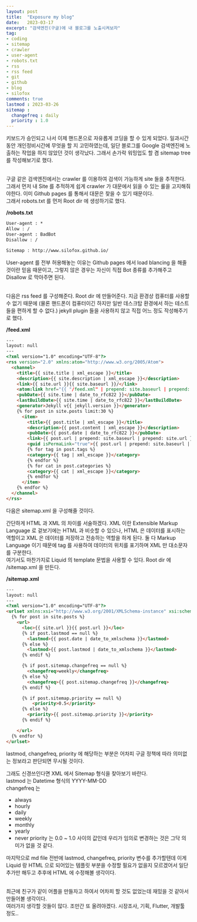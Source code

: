 ```yaml
---
layout: post
title:  "Exposure my blog"
date:   2023-03-17
excerpt: "검색엔진(구글)에 내 블로그를 노출시켜보자"
tag:
- coding
- sitemap
- crawler
- user-agent
- robots.txt
- rss
- rss feed
- git
- github
- blog
- silofox
comments: true
lastmod : 2023-03-26
sitemap : 
  changefreq : daily
  priority : 1.0
---
```


키보드가 승인되고 나서 이제 핸드폰으로 자유롭게 코딩을 할 수 있게 되었다. 일과시간동안 개인정비시간에 무엇을 할 지 고민하였는데, 일단 블로그를 Google 검색엔진에 노출하는 작업을 하지 않았던 것이 생각났다. 그래서 손가락 워밍업도 할 겸 sitemap tree 를 작성해보기로 했다.<br><br>

구글 같은 검색엔진에서는 crawler 를 이용하여 검색이 가능하게 site 들을 추적한다. 그래서 먼저 내 Site 를 추적하게 쉽게 crawler 가 대문에서 읽을 수 있는 룰을 고지해줘야한다. 이미 Github pages 를 통해서 대문은 찾을 수 있기 때문이다.<br>
그래서 robots.txt 를 먼저 Root dir 에 생성하기로 했다. <br>

<b>/robots.txt</b>

```txt
User-agent : *
Allow : /
User-agent : BadBot
Disallow : /

Sitemap : http://www.silofox.github.io/
```

User-agent 를 전부 허용해놓는 이유는 Github pages 에서 load blancing 을 해줄 것이란 믿음 때문이고, 그렇지 않은 경우는 자신이 직접 Bot 종류를 추가해주고 Disallow 로 막아주면 된다.<br><br>

다음은 rss feed 를 구성해준다. Root dir 에 만들어준다. 지금 환경상 컴퓨터를 사용할 수 없기 때문에 (물론 핸드폰이 컴퓨터이긴 하지만 일반 데스크탑 환경에서 하는 테스트 들을 편하게 할 수 없다.) jekyll plugin 들을 사용하지 않고 직접 어느 정도 작성해주기로 했다.<br>

<b>/feed.xml</b>

```HTML
---
layout: null
---
<?xml version="1.0" encoding="UTF-8"?>
<rss version="2.0" xmlns:atom="http://www.w3.org/2005/Atom">
  <channel>
    <title>{{ site.title | xml_escape }}</title>
    <description>{{ site.description | xml_escape }}</description>
    <link>{{ site.url }}{{ site.baseurl }}/</link>
    <atom:link href="{{ "/feed.xml" | prepend: site.baseurl | prepend: site.url }}" rel="self" type="application/rss+xml"/>
    <pubDate>{{ site.time | date_to_rfc822 }}</pubDate>
    <lastBuildDate>{{ site.time | date_to_rfc822 }}</lastBuildDate>
    <generator>Jekyll v{{ jekyll.version }}</generator>
    {% for post in site.posts limit:30 %}
      <item>
        <title>{{ post.title | xml_escape }}</title>
        <description>{{ post.content | xml_escape }}</description>
        <pubDate>{{ post.date | date_to_rfc822 }}</pubDate>
        <link>{{ post.url | prepend: site.baseurl | prepend: site.url }}</link>
        <guid isPermaLink="true">{{ post.url | prepend: site.baseurl | prepend: site.url }}</guid>
        {% for tag in post.tags %}
        <category>{{ tag | xml_escape }}</category>
        {% endfor %}
        {% for cat in post.categories %}
        <category>{{ cat | xml_escape }}</category>
        {% endfor %}
      </item>
    {% endfor %}
  </channel>
</rss>
```

다음은 sitemap.xml 을 구성해줄 것이다.<br>

간단하게 HTML 과 XML 의 차이를 서술하겠다. XML 이란 Extensible Markup Language 로 겉보기에는 HTML 과 비슷할 수 있으나, HTML 은 데이터를 표시하는 역할이고 XML 은 데이터를 저장하고 전송하는 역할을 하게 된다. 둘 다 Markup Language 이기 때문에 tag 를 사용하여 데이터의 위치를 표기하며 XML 만 대소문자를 구분한다.<br>
여기서도 마찬가지로 Liquid 의 template 문법을 사용할 수 있다. Root dir 에 /sitemap.xml 을 만든다.<br>

<b> /sitemap.xml </b>

```HTML
---
layout: null
---
<?xml version="1.0" encoding="UTF-8"?>
<urlset xmlns:xsi="http://www.w3.org/2001/XMLSchema-instance" xsi:schemaLocation="http://www.sitemaps.org/schemas/sitemap/0.9 http://www.sitemaps.org/schemas/sitemap/0.9/sitemap.xsd" xmlns="http://www.sitemaps.org/schemas/sitemap/0.9">
  {% for post in site.posts %}
    <url>
      <loc>{{ site.url }}{{ post.url }}</loc>
      {% if post.lastmod == null %}
        <lastmod>{{ post.date | date_to_xmlschema }}</lastmod>
      {% else %}
        <lastmod>{{ post.lastmod | date_to_xmlschema }}</lastmod>
      {% endif %}

      {% if post.sitemap.changefreq == null %}
        <changefreq>weekly</changefreq>
      {% else %}
        <changefreq>{{ post.sitemap.changefreq }}</changefreq>
      {% endif %}

      {% if post.sitemap.priority == null %}
          <priority>0.5</priority>
      {% else %}
        <priority>{{ post.sitemap.priority }}</priority>
      {% endif %}

    </url>
  {% endfor %}
</urlset>
```

lastmod, changefreq, priority 에 해당하는 부분은 어차피 구글 정책에 따라 의미없는 정보라고 판단되면 무시될 것이다.<br>

그래도 신경쓰인다면 XML 에서 Sitemap 형식을 찾아보기 바란다.<br>
lastmod 는 Datetime 형식의 YYYY-MM-DD<br>
changefreq 는
- always
- hourly
- daily
- weekly
- monthly
- yearly
- never
priority 는 0.0 ~ 1.0 사이의 값인데 우리가 임의로 변경하는 것은 그닥 의미가 없을 것 같다.

마지막으로 md file 전반에 lastmod, changefreq, priority 변수를 추가할텐데 이게 Liquid 랑 HTML 으로 되어있는 템플릿 부분을 수정할 필요가 없을지 모르겠어서 일단 추가만 해두고 추후에 HTML 에 수정해볼 생각이다.<br><br>

최근에 친구가 같이 어플을 만들자고 하여서 어차피 할 것도 없었는데 재밌을 것 같아서 만들어볼 생각이다.<br>
여러가지 생각할 것들이 많다. 조만간 또 올려야겠다. 시장조사, 기획, Flutter, 개발툴 정도..<br>